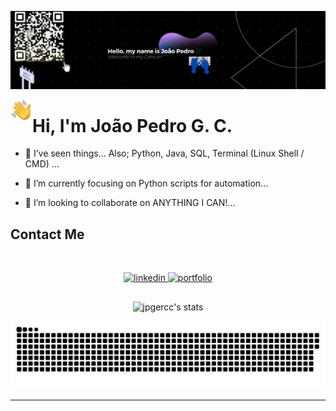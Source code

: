 <a href='https://universum-ten.vercel.app/index.html'> ![Alt Text](./assets/home.gif)</a>

<img src="./assets/HandEmoji.gif" alt="Alt Text" width="35" height="35" align="left">
<h1 align="left">Hi, I'm João Pedro G. C.</h1>
  
- 👀 I’ve seen things... Also; Python, Java, SQL, Terminal (Linux Shell / CMD) ...

- 🌱 I’m currently focusing on Python scripts for automation...

- 💞️ I’m looking to collaborate on ANYTHING I CAN!...

## Contact Me
<br>
<p align="center">
  <a href="www.linkedin.com/in/jpgeco" target="_blank">
    <img src="https://img.shields.io/badge/-Linkedin Profile-05122A?style=flat&logo=linkedin" alt="linkedin"/>
  </a>
  
  <a href="https://universum-ten.vercel.app/" target="_blank">
    <img src="https://img.shields.io/badge/My Web Page-05122A?style=flat&logo=html5" alt="portfolio"/>
  </a>
</p>

##

<div align="center">
<img width="450em" src="https://github-readme-stats.vercel.app/api/top-langs/?username=jpgercc&langs_count=8" alt="jpgercc's stats"/>
  
![Snake animation Contribution Graph](https://raw.githubusercontent.com/jpgercc/jpgercc/output/github-contribution-grid-snake-dark.svg)


<!--

GITHUB STATS

| ![Anmol Baranwal github stats](https://github-readme-stats.vercel.app/api?username=Anmol-Baranwal\&rank_icon=percentile&show_icons=true&theme=tokyonight&show=reviews&bg_color=fff&title_color=0a1931&icon_color=0a1931&text_color=0A0209&border_color=0A0209&border_radius=8) | ![Anmol Baranwal GitHub Streak](https://github-readme-streak-stats.herokuapp.com/?user=Anmol-Baranwal&theme=tokyonight&theme=icegray&border_radius=8) |
| -- | -- |

-->

<!--
<br>
<br>
<i>
“
Who can say a machine has no soul?<br>
Aren’t humans machines too?<br>
Mechanisms of flesh and blood.
" 
</i> <br>
<b>~ The Humanoid (1986) ~</b> </p>
-->
<!--
<p>“Who can say a machine has no soul? Aren’t humans machines too? Mechanisms of flesh and blood." </i> <b> ~ The Humanoid (1986)</b> </p>
-->
---


<!---
<img align="right" height="712em" src="https://raw.githubusercontent.com/gist/jpgercc/cb63a0f7875b138711675d4da8ab4a81/raw/18307d4ca3fd4e3bfaf6ab8a9a8aacca54e4b286/githubcard.svg"/> GITHUB CARD
<p align="left"> <img src="https://komarev.com/ghpvc/?username=jpgercc&color=yellow" alt="Profile views" /> </p> 

jpgercc/jpgercc is a ✨ special ✨ repository because its `README.md` (this file) appears on your GitHub profile.
You can click the Preview link to take a look at your changes.
---> 
